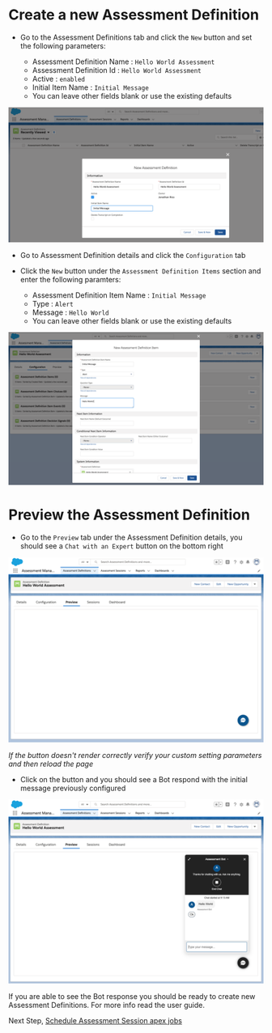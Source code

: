 # Create a new Assessment Definition

- Go to the Assessment Definitions tab and click the `New` button and set the following parameters:

    - Assessment Definition Name : `Hello World Assessment`
    - Assessment Definition Id : `Hello World Assessment`
    - Active : `enabled`
    - Initial Item Name : `Initial Message`
    - You can leave other fields blank or use the existing defaults

![Assessment](/docs/images/sample-assessment-def/assess-def-new.png?raw=true)

- Go to Assessment Definition details and click the `Configuration` tab 
- Click the `New` button under the `Assessment Definition Items` section and enter the following paramters:

    - Assessment Definition Item Name : `Initial Message`
    - Type : `Alert` 
    - Message : `Hello World`
    - You can leave other fields blank or use the existing defaults

![Assessment](/docs/images/sample-assessment-def/assess-def-item.png?raw=true)

# Preview the Assessment Definition

- Go to the `Preview` tab under the Assessment Definition details, you should see a `Chat with an Expert` button on the bottom right

![Assessment](/docs/images/sample-assessment-def/assess-def-preview-1.png?raw=true)

*If the button doesn't render correctly verify your custom setting parameters and then reload the page*

- Click on the button and you should see a Bot respond with the initial message previously configured

![Assessment](/docs/images/sample-assessment-def/assess-def-preview-2.png?raw=true)

If you are able to see the Bot response you should be ready to create new Assessment Definitions. For more info read the user guide.

Next Step, [Schedule Assessment Session apex jobs](AssessmentScheduledJob.md)